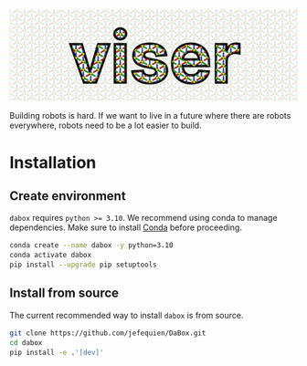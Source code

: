![DaBox](docs/viser_logo.svg)

Building robots is hard. If we want to live in a future where there are robots everywhere, robots need to be a lot easier to build.

# Installation

## Create environment

`dabox` requires `python >= 3.10`. We recommend using conda to manage dependencies. Make sure to install [Conda](https://docs.conda.io/miniconda.html) before proceeding.

```bash
conda create --name dabox -y python=3.10
conda activate dabox
pip install --upgrade pip setuptools
```

## Install from source

The current recommended way to install `dabox` is from source.

```bash
git clone https://github.com/jefequien/DaBox.git
cd dabox
pip install -e .'[dev]'
```
